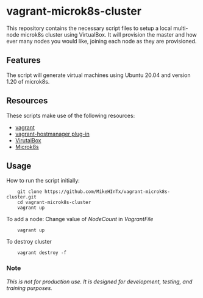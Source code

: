# vagrant-microk8s-cluster

This repository contains the necessary script files to setup a local multi-node microk8s cluster using VirtualBox.  It will provision the master and how ever many nodes you would like, joining each node as they are provisioned.

## Features

The script will generate virtual machines using Ubuntu 20.04 and version 1.20 of microk8s.

## Resources

These scripts make use of the following resources:
+ [vagrant](https://www.vagrantup.com/)
+ [vagrant-hostmanager plug-in](https://github.com/devopsgroup-io/vagrant-hostmanager)
+ [VirutalBox](https://www.virtualbox.org/)
+ [Microk8s](https://microk8s.io/)

## Usage

How to run the script initially:
```
    git clone https://github.com/MikeHInTx/vagrant-microk8s-cluster.git
    cd vagrant-microk8s-cluster
    vagrant up
```
To add a node:
Change value of *NodeCount* in *VagrantFile*
```
    vagrant up
```
To destroy cluster
```
    vagrant destroy -f
```

### Note
*This is not for production use. It is designed for development, testing, and training purposes.*